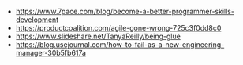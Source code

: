 - https://www.7pace.com/blog/become-a-better-programmer-skills-development
- https://productcoalition.com/agile-gone-wrong-725c3f0dd8c0
- https://www.slideshare.net/TanyaReilly/being-glue
- https://blog.usejournal.com/how-to-fail-as-a-new-engineering-manager-30b5fb617a
